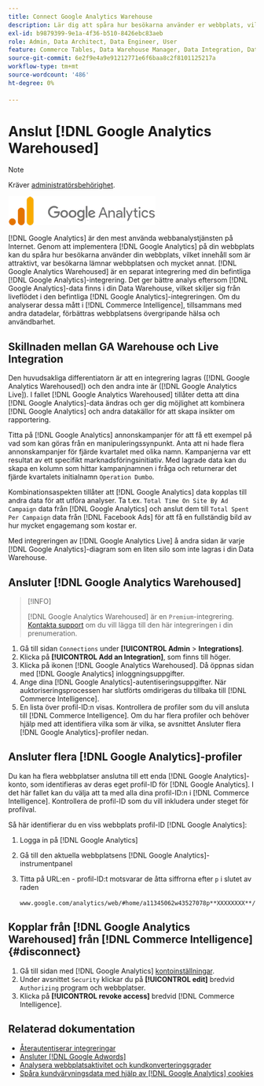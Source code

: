 ```yaml
---
title: Connect Google Analytics Warehouse
description: Lär dig att spåra hur besökarna använder er webbplats, vilket innehåll som är attraktivt, var besökarna lämnar webbplatsen och mycket annat.
exl-id: b9879399-9e1a-4f36-b510-8426ebc83aeb
role: Admin, Data Architect, Data Engineer, User
feature: Commerce Tables, Data Warehouse Manager, Data Integration, Data Import/Export
source-git-commit: 6e2f9e4a9e91212771e6f6baa8c2f8101125217a
workflow-type: tm+mt
source-wordcount: '486'
ht-degree: 0%

---
```


# Anslut [!DNL Google Analytics Warehoused]

>[!NOTE]
>
>Kräver [administratörsbehörighet](../../../administrator/user-management/user-management.md).

![](../../../assets/google-analytics-logo.png)

[!DNL Google Analytics] är den mest använda webbanalystjänsten på Internet. Genom att implementera [!DNL Google Analytics] på din webbplats kan du spåra hur besökarna använder din webbplats, vilket innehåll som är attraktivt, var besökarna lämnar webbplatsen och mycket annat. [!DNL Google Analytics Warehoused] är en separat integrering med din befintliga [!DNL Google Analytics]-integrering. Det ger bättre analys eftersom [!DNL Google Analytics]-data finns i din Data Warehouse, vilket skiljer sig från liveflödet i den befintliga [!DNL Google Analytics]-integreringen. Om du analyserar dessa mått i [!DNL Commerce Intelligence], tillsammans med andra datadelar, förbättras webbplatsens övergripande hälsa och användbarhet.

## Skillnaden mellan GA Warehouse och Live Integration

Den huvudsakliga differentiatorn är att en integrering lagras ([!DNL Google Analytics Warehoused]) och den andra inte är ([!DNL Google Analytics Live]). I fallet [!DNL Google Analytics Warehoused] tillåter detta att dina [!DNL Google Analytics]-data ändras och ger dig möjlighet att kombinera [!DNL Google Analytics] och andra datakällor för att skapa insikter om rapportering.

Titta på [!DNL Google Analytics] annonskampanjer för att få ett exempel på vad som kan göras från en manipuleringssynpunkt. Anta att ni hade flera annonskampanjer för fjärde kvartalet med olika namn. Kampanjerna var ett resultat av ett specifikt marknadsföringsinitiativ. Med lagrade data kan du skapa en kolumn som hittar kampanjnamnen i fråga och returnerar det fjärde kvartalets initialnamn `Operation Dumbo`.

Kombinationsaspekten tillåter att [!DNL Google Analytics] data kopplas till andra data för att utföra analyser. Ta t.ex. `Total Time On Site By Ad Campaign` data från [!DNL Google Analytics] och anslut dem till `Total Spent Per Campaign` data från [!DNL Facebook Ads] för att få en fullständig bild av hur mycket engagemang som kostar er.

Med integreringen av [!DNL Google Analytics Live] å andra sidan är varje [!DNL Google Analytics]-diagram som en liten silo som inte lagras i din Data Warehouse.

## Ansluter [!DNL Google Analytics Warehoused]

>[!INFO]
>
>[!DNL Google Analytics Warehoused] är en `Premium`-integrering. [Kontakta support](https://experienceleague.adobe.com/docs/commerce-knowledge-base/kb/troubleshooting/miscellaneous/mbi-service-policies.html?lang=sv-SE) om du vill lägga till den här integreringen i din prenumeration.

1. Gå till sidan `Connections` under **[!UICONTROL Admin** > **Integrations]**.
1. Klicka på **[!UICONTROL Add an Integration]**, som finns till höger.
1. Klicka på ikonen [!DNL Google Analytics Warehoused]. Då öppnas sidan med [!DNL Google Analytics] inloggningsuppgifter.
1. Ange dina [!DNL Google Analytics]-autentiseringsuppgifter. När auktoriseringsprocessen har slutförts omdirigeras du tillbaka till [!DNL Commerce Intelligence].
1. En lista över profil-ID:n visas. Kontrollera de profiler som du vill ansluta till [!DNL Commerce Intelligence]. Om du har flera profiler och behöver hjälp med att identifiera vilka som är vilka, se avsnittet Ansluter flera [!DNL Google Analytics]-profiler nedan.

## Ansluter flera [!DNL Google Analytics]-profiler

Du kan ha flera webbplatser anslutna till ett enda [!DNL Google Analytics]-konto, som identifieras av deras eget profil-ID för [!DNL Google Analytics]. I det här fallet kan du välja att ta med alla dina profil-ID:n i [!DNL Commerce Intelligence]. Kontrollera de profil-ID som du vill inkludera under steget för profilval.

Så här identifierar du en viss webbplats profil-ID [!DNL Google Analytics]:

1. Logga in på [!DNL Google Analytics]
1. Gå till den aktuella webbplatsens [!DNL Google Analytics]-instrumentpanel
1. Titta på URL:en - profil-ID:t motsvarar de åtta siffrorna efter `p` i slutet av raden

   `www.google.com/analytics/web/#home/a11345062w43527078p**XXXXXXXX**/`

## Kopplar från [!DNL Google Analytics Warehoused] från [!DNL Commerce Intelligence] {#disconnect}

1. Gå till sidan med [!DNL Google Analytics] [kontoinställningar](https://myaccount.google.com/intro).
1. Under avsnittet `Security` klickar du på **[!UICONTROL edit]** bredvid `Authorizing` program och webbplatser.
1. Klicka på **[!UICONTROL revoke access]** bredvid [!DNL Commerce Intelligence].

## Relaterad dokumentation

* [Återautentiserar integreringar](https://experienceleague.adobe.com/docs/commerce-knowledge-base/kb/how-to/mbi-reauthenticating-integrations.html?lang=sv-SE)
* [Ansluter  [!DNL Google Adwords]](../integrations/google-adwords.md)
* [Analysera webbplatsaktivitet och kundkonverteringsgrader](../../analysis/web-act-cust-conversion.md)
* [Spåra kundvärvningsdata med hjälp av  [!DNL Google Analytics] cookies](../../analysis/google-track-user-acq.md)
